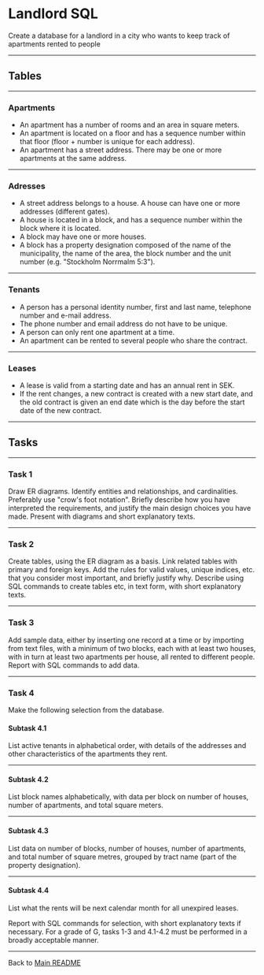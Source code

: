 # Landlord SQL

Create a database for a landlord in a city who wants to keep track of apartments rented to people

---

## Tables

---

### Apartments

- An apartment has a number of rooms and an area in square meters.
- An apartment is located on a floor and has a sequence number within that floor (floor + number is unique for each address).
- An apartment has a street address. There may be one or more apartments at the same address.

---

### Adresses

- A street address belongs to a house. A house can have one or more addresses (different gates).
- A house is located in a block, and has a sequence number within the block where it is located.
- A block may have one or more houses.
- A block has a property designation composed of the name of the municipality, the name of the area, the block number and the unit number (e.g. "Stockholm Norrmalm 5:3").

---

### Tenants

- A person has a personal identity number, first and last name, telephone number and e-mail address.
- The phone number and email address do not have to be unique.
- A person can only rent one apartment at a time.
- An apartment can be rented to several people who share the contract.

---

### Leases

- A lease is valid from a starting date and has an annual rent in SEK.
- If the rent changes, a new contract is created with a new start date, and the old contract is given an end date which is the day before the start date of the new contract.

---

## Tasks

---

### Task 1

Draw ER diagrams. Identify entities and relationships, and cardinalities. Preferably use "crow's foot notation". Briefly describe how you have interpreted the requirements, and justify the main design choices you have made.
Present with diagrams and short explanatory texts.

---

### Task 2

Create tables, using the ER diagram as a basis. Link related tables with primary and foreign keys. Add the rules for valid values, unique indices, etc. that you consider most important, and briefly justify why. Describe using SQL commands to create tables etc, in text form, with short explanatory texts.

---

### Task 3

Add sample data, either by inserting one record at a time or by importing from text files,
with a minimum of two blocks, each with at least two houses, with in turn at least two apartments per house, all rented to different people. Report with SQL commands to add data.

---

### Task 4

Make the following selection from the database.

#### Subtask 4.1

List active tenants in alphabetical order, with details of the addresses and other characteristics of the apartments they rent.

---

#### Subtask 4.2

List block names alphabetically, with data per block on number of houses, number of apartments, and total square meters.

---

#### Subtask 4.3

List data on number of blocks, number of houses, number of apartments, and total number of square metres, grouped by tract name (part of the property designation).

---

#### Subtask 4.4

List what the rents will be next calendar month for all unexpired leases.

Report with SQL commands for selection, with short explanatory texts if necessary.
For a grade of G, tasks 1-3 and 4.1-4.2 must be performed in a broadly acceptable manner.

---

Back to [Main README](../README.md)
